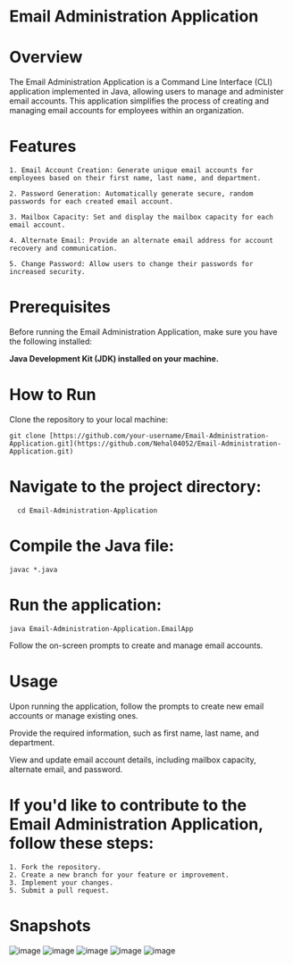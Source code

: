# Email Administration Application

# Overview
The Email Administration Application is a Command Line Interface (CLI) application implemented in Java, allowing users to manage and administer email accounts. This application simplifies the process of creating and managing email accounts for employees within an organization.

# Features
    1. Email Account Creation: Generate unique email accounts for employees based on their first name, last name, and department.
    
    2. Password Generation: Automatically generate secure, random passwords for each created email account.
    
    3. Mailbox Capacity: Set and display the mailbox capacity for each email account.
    
    4. Alternate Email: Provide an alternate email address for account recovery and communication.
    
    5. Change Password: Allow users to change their passwords for increased security.

# Prerequisites
   Before running the Email Administration Application, make sure you have the following installed:
   
   **Java Development Kit (JDK) installed on your machine.**
   
# How to Run
Clone the repository to your local machine:
      
    git clone [https://github.com/your-username/Email-Administration-Application.git](https://github.com/Nehal04052/Email-Administration-Application.git)
  
# Navigate to the project directory:

      cd Email-Administration-Application

# Compile the Java file:

    javac *.java

# Run the application:

    java Email-Administration-Application.EmailApp

Follow the on-screen prompts to create and manage email accounts.

# Usage
  Upon running the application, follow the prompts to create new email accounts or manage existing ones.

  Provide the required information, such as first name, last name, and department.

  View and update email account details, including mailbox capacity, alternate email, and password.

# If you'd like to contribute to the Email Administration Application, follow these steps:

    1. Fork the repository.
    2. Create a new branch for your feature or improvement.
    3. Implement your changes.
    5. Submit a pull request.

# Snapshots
![image](https://github.com/Nehal04052/Email-Administration-Application/assets/126107576/c73ccf2a-51e0-4494-9e3c-8ac61c36603f)
![image](https://github.com/Nehal04052/Email-Administration-Application/assets/126107576/f2c6e41b-e314-405a-b3ed-e2961aa620af)
![image](https://github.com/Nehal04052/Email-Administration-Application/assets/126107576/635eafd7-9e92-404e-983f-a9e3d4d40110)
![image](https://github.com/Nehal04052/Email-Administration-Application/assets/126107576/7958cbb3-c33f-4360-97f3-1e00562e7f6b)
![image](https://github.com/Nehal04052/Email-Administration-Application/assets/126107576/b00f5703-1d96-44b9-9371-e50763f8b60e)




